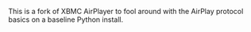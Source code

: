 This is a fork of XBMC AirPlayer to fool around with the AirPlay protocol basics on a baseline Python install.
